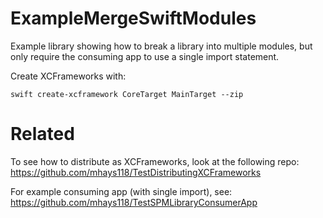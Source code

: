 # ExampleMergeSwiftModules

Example library showing how to break a library into multiple modules, but only require the consuming app to use a single import statement.

Create XCFrameworks with:
```
swift create-xcframework CoreTarget MainTarget --zip
```

# Related
To see how to distribute as XCFrameworks, look at the following repo:
https://github.com/mhays118/TestDistributingXCFrameworks

For example consuming app (with single import), see:
https://github.com/mhays118/TestSPMLibraryConsumerApp
